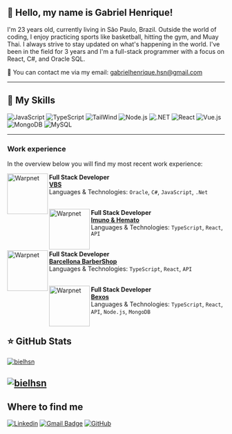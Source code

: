## 👋 Hello, my name is Gabriel Henrique!

I'm 23 years old, currently living in São Paulo, Brazil. Outside the world of coding, I enjoy practicing sports like basketball, hitting the gym, and Muay Thai. I always strive to stay updated on what's happening in the world. I've been in the field for 3 years and I'm a full-stack programmer with a focus on React, C#, and Oracle SQL.

💬 You can contact me via my email: gabrielhenrique.hsn@gmail.com

---

## 🚀 My Skills

![JavaScript](https://img.shields.io/badge/JavaScript-F7DF1E?style=for-the-badge&logo=javascript&logoColor=black)
![TypeScript](https://img.shields.io/badge/TypeScript-007ACC?style=for-the-badge&logo=typescript&logoColor=white)
![TailWind](https://img.shields.io/badge/Tailwind_CSS-38B2AC?style=for-the-badge&logo=tailwind-css&logoColor=white)
![Node.js](https://img.shields.io/badge/Node.js-43853D?style=for-the-badge&logo=node.js&logoColor=white)
![.NET](https://img.shields.io/badge/.NET-5C2D91?style=for-the-badge&logo=.net&logoColor=white)
![React](https://img.shields.io/badge/React-20232A?style=for-the-badge&logo=react&logoColor=61DAFB)
![Vue.js](https://img.shields.io/badge/Vue.js-35495E?style=for-the-badge&logo=vue.js&logoColor=4FC08D)
![MongoDB](https://img.shields.io/badge/MongoDB-4EA94B?style=for-the-badge&logo=mongodb&logoColor=white)
![MySQL](https://img.shields.io/badge/Oracle-white?style=for-the-badge&logo=oracle&logoColor=d3d3d3)

---
### Work experience

In the overview below you will find my most recent work experience:

[<img align="left" height="94px" width="94px" alt="Warpnet" src="https://media.licdn.com/dms/image/C560BAQFn24ZlfExHNA/company-logo_200_200/0/1635421841147?e=2147483647&v=beta&t=WCMpFS8zDqSjlt7Y6noOxCLfTp4V3pV4p1F5TsrrElI"/>](https://www.vbsall.com.br)

**Full Stack Developer** \
[**VBS**](https://www.vbsall.com.br)  \
Languages ​​& Technologies: `Oracle`, `C#`, `JavaScript`, `.Net`\
<br/>

[<img align="left" height="94px" width="94px" alt="Warpnet" src="https://github.com/user-attachments/assets/f4faf9cd-5b9c-480c-8c3f-cb85621d9038"/>](https://imunoehemato.com.br)

**Full Stack Developer** \
[**Imuno & Hemato**](https://imunoehemato.com.br)  \
Languages ​​& Technologies: `TypeScript`, `React`, `API`\
<br/>

[<img align="left" height="94px" width="94px" alt="Warpnet" src="https://private-user-images.githubusercontent.com/113404490/431016987-ae492889-e15d-4dfe-bc81-b471fa5bf0fd.png?jwt=eyJhbGciOiJIUzI1NiIsInR5cCI6IkpXVCJ9.eyJpc3MiOiJnaXRodWIuY29tIiwiYXVkIjoicmF3LmdpdGh1YnVzZXJjb250ZW50LmNvbSIsImtleSI6ImtleTUiLCJleHAiOjE3NDQwNDE4MzIsIm5iZiI6MTc0NDA0MTUzMiwicGF0aCI6Ii8xMTM0MDQ0OTAvNDMxMDE2OTg3LWFlNDkyODg5LWUxNWQtNGRmZS1iYzgxLWI0NzFmYTViZjBmZC5wbmc_WC1BbXotQWxnb3JpdGhtPUFXUzQtSE1BQy1TSEEyNTYmWC1BbXotQ3JlZGVudGlhbD1BS0lBVkNPRFlMU0E1M1BRSzRaQSUyRjIwMjUwNDA3JTJGdXMtZWFzdC0xJTJGczMlMkZhd3M0X3JlcXVlc3QmWC1BbXotRGF0ZT0yMDI1MDQwN1QxNTU4NTJaJlgtQW16LUV4cGlyZXM9MzAwJlgtQW16LVNpZ25hdHVyZT1hOTc4OTRkZjdkZjNmODIzY2FmZTFkYTYwZTljMmE3MmE0OWVhMzM2N2Q4NTg1YzZiNGUzYzY4ODRjMzFjOWRmJlgtQW16LVNpZ25lZEhlYWRlcnM9aG9zdCJ9.WJt8ma_eOTIEnp7D3ySIKJwPD6DtMETlwHY2xx1ip9M"/>](https://barcellona.com.br)

**Full Stack Developer** \
[**Barcellona BarberShop**](https://barcellona.com.br)  \
Languages ​​& Technologies: `TypeScript`, `React`, `API`\
<br/>

[<img align="left" height="94px" width="94px" alt="Warpnet" src="https://private-user-images.githubusercontent.com/113404490/431018285-0121c6ef-5f35-448b-9058-9037429301b4.png?jwt=eyJhbGciOiJIUzI1NiIsInR5cCI6IkpXVCJ9.eyJpc3MiOiJnaXRodWIuY29tIiwiYXVkIjoicmF3LmdpdGh1YnVzZXJjb250ZW50LmNvbSIsImtleSI6ImtleTUiLCJleHAiOjE3NDQwNDE5MzYsIm5iZiI6MTc0NDA0MTYzNiwicGF0aCI6Ii8xMTM0MDQ0OTAvNDMxMDE4Mjg1LTAxMjFjNmVmLTVmMzUtNDQ4Yi05MDU4LTkwMzc0MjkzMDFiNC5wbmc_WC1BbXotQWxnb3JpdGhtPUFXUzQtSE1BQy1TSEEyNTYmWC1BbXotQ3JlZGVudGlhbD1BS0lBVkNPRFlMU0E1M1BRSzRaQSUyRjIwMjUwNDA3JTJGdXMtZWFzdC0xJTJGczMlMkZhd3M0X3JlcXVlc3QmWC1BbXotRGF0ZT0yMDI1MDQwN1QxNjAwMzZaJlgtQW16LUV4cGlyZXM9MzAwJlgtQW16LVNpZ25hdHVyZT0zOGY3MmFkYmI5M2QwNTVhMzMxMzIxODg1N2FkNjE5YzRhZjQ4MTMzZDU0MjRiMzAxM2QzMmE0OWNhMDkxNTMwJlgtQW16LVNpZ25lZEhlYWRlcnM9aG9zdCJ9.0nXspdnWiYQKhxyNXDeYq15otERSEwOB6SwwvcDuGNE"/>](https://bexos.com.br)

**Full Stack Developer** \
[**Bexos**](https://Bexos.com.br)  \
Languages ​​& Technologies: `TypeScript`, `React`, `API`, `Node.js`, `MongoDB`\
<br/>
## ⭐ GitHub Stats

[![bielhsn](https://github-readme-stats.vercel.app/api?username=bielhsn&theme=dark)](https://github.com/anuraghazra/github-readme-stats)

[![bielhsn](https://github-readme-stats.vercel.app/api/top-langs/?username=bielhsn&hide=html&layout=compact&theme=dark)](https://github.com/anuraghazra/github-readme-stats)
---

## Where to find me

[![Linkedin](https://img.shields.io/badge/-Linkedin-blue?style=flat-square&logo=Linkedin&logoColor=white&link=https://www.linkedin.com/in/gabriel-henrique-2631931b2/)](https://www.linkedin.com/in/gabriel-henrique-2631931b2/)
[![Gmail Badge](https://img.shields.io/badge/-Email-006bed?style=flat-square&logo=Gmail&logoColor=white&link=mailto:SEU-EMAIL)](mailto:SEU-EMAIL)
[![GitHub](https://img.shields.io/github/followers/bielhsn?label=follow&style=social)](https://github.com/Bielhsn)
